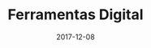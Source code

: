 ---
path: "/projeto/ferramentas.digital-jekyll-theme"
category: ["Open-source"]
title: "Ferramentas Digital"
date: 2017-12-08
online: true
opensource: true
repo: "https://github.com/iFundamental/tools.github.io"
image: "./ferramentas-digital.png"
url: "http://ferramentas.digital"
description: "Desenhado no Sketch, desenvolvido com Jekyll e hospedado no Netlify, o Growth Tools é um repositório de ferramentas para Growth Hackers."
tags: [ "uxdesign", "sketchapp", "jekyll", "frontend", "tools", "opensource" ]
---